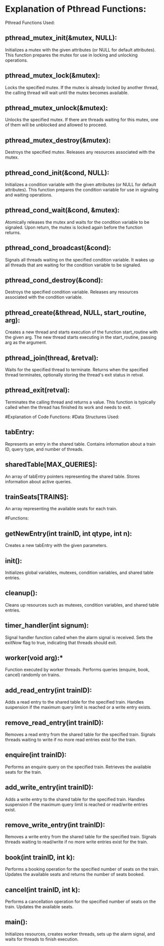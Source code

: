 # Explanation of Pthread Functions:
Pthread Functions Used:

## pthread_mutex_init(&mutex, NULL):
Initializes a mutex with the given attributes (or NULL for default attributes).
This function prepares the mutex for use in locking and unlocking operations.

## pthread_mutex_lock(&mutex):
Locks the specified mutex.
If the mutex is already locked by another thread, the calling thread will wait until the mutex becomes available.

## pthread_mutex_unlock(&mutex):
Unlocks the specified mutex.
If there are threads waiting for this mutex, one of them will be unblocked and allowed to proceed.

## pthread_mutex_destroy(&mutex):
Destroys the specified mutex.
Releases any resources associated with the mutex.

## pthread_cond_init(&cond, NULL):
Initializes a condition variable with the given attributes (or NULL for default attributes).
This function prepares the condition variable for use in signaling and waiting operations.

## pthread_cond_wait(&cond, &mutex):
Atomically releases the mutex and waits for the condition variable to be signaled.
Upon return, the mutex is locked again before the function returns.

## pthread_cond_broadcast(&cond):
Signals all threads waiting on the specified condition variable.
It wakes up all threads that are waiting for the condition variable to be signaled.

## pthread_cond_destroy(&cond):
Destroys the specified condition variable.
Releases any resources associated with the condition variable.

## pthread_create(&thread, NULL, start_routine, arg):
Creates a new thread and starts execution of the function start_routine with the given arg.
The new thread starts executing in the start_routine, passing arg as the argument.

## pthread_join(thread, &retval):
Waits for the specified thread to terminate.
Returns when the specified thread terminates, optionally storing the thread's exit status in retval.

## pthread_exit(retval):
Terminates the calling thread and returns a value.
This function is typically called when the thread has finished its work and needs to exit.


#Explanation of Code Functions:
#Data Structures Used:

## tabEntry:
Represents an entry in the shared table.
Contains information about a train ID, query type, and number of threads.

## sharedTable[MAX_QUERIES]:
An array of tabEntry pointers representing the shared table.
Stores information about active queries.

## trainSeats[TRAINS]:
An array representing the available seats for each train.


#Functions:

## getNewEntry(int trainID, int qtype, int n):
Creates a new tabEntry with the given parameters.

## init():
Initializes global variables, mutexes, condition variables, and shared table entries.

## cleanup():
Cleans up resources such as mutexes, condition variables, and shared table entries.

## timer_handler(int signum):
Signal handler function called when the alarm signal is received.
Sets the exitNow flag to true, indicating that threads should exit.

## worker(void arg):*
Function executed by worker threads.
Performs queries (enquire, book, cancel) randomly on trains.

## add_read_entry(int trainID):
Adds a read entry to the shared table for the specified train.
Handles suspension if the maximum query limit is reached or a write entry exists.

## remove_read_entry(int trainID):
Removes a read entry from the shared table for the specified train.
Signals threads waiting to write if no more read entries exist for the train.

## enquire(int trainID):
Performs an enquire query on the specified train.
Retrieves the available seats for the train.

## add_write_entry(int trainID):
Adds a write entry to the shared table for the specified train.
Handles suspension if the maximum query limit is reached or read/write entries exist.

## remove_write_entry(int trainID):
Removes a write entry from the shared table for the specified train.
Signals threads waiting to read/write if no more write entries exist for the train.

## book(int trainID, int k):
Performs a booking operation for the specified number of seats on the train.
Updates the available seats and returns the number of seats booked.

## cancel(int trainID, int k):
Performs a cancellation operation for the specified number of seats on the train.
Updates the available seats.

## main():
Initializes resources, creates worker threads, sets up the alarm signal, and waits for threads to finish execution.




